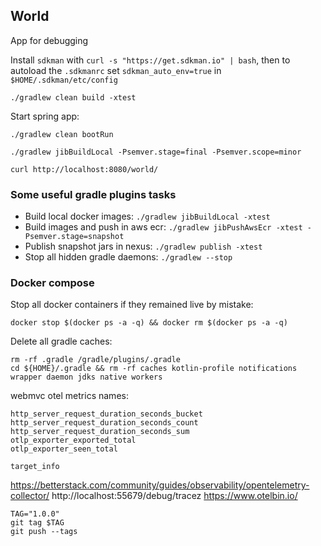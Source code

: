 ## World

App for debugging

Install `sdkman` with `curl -s "https://get.sdkman.io" | bash`, then to autoload the `.sdkmanrc`
set `sdkman_auto_env=true` in `$HOME/.sdkman/etc/config`

```shell
./gradlew clean build -xtest
```

Start spring app:

```shell
./gradlew clean bootRun
```

```shell
./gradlew jibBuildLocal -Psemver.stage=final -Psemver.scope=minor
```

```shell
curl http://localhost:8080/world/
```

### Some useful gradle plugins tasks

- Build local docker images: `./gradlew jibBuildLocal -xtest`
- Build images and push in aws ecr: `./gradlew jibPushAwsEcr -xtest -Psemver.stage=snapshot`
- Publish snapshot jars in nexus: `./gradlew publish -xtest`
- Stop all hidden gradle daemons: `./gradlew --stop`

### Docker compose

Stop all docker containers if they remained live by mistake:

```shell 
docker stop $(docker ps -a -q) && docker rm $(docker ps -a -q)
```

Delete all gradle caches:
```shell
rm -rf .gradle /gradle/plugins/.gradle
cd ${HOME}/.gradle && rm -rf caches kotlin-profile notifications wrapper daemon jdks native workers
```

webmvc otel metrics names:
```
http_server_request_duration_seconds_bucket
http_server_request_duration_seconds_count
http_server_request_duration_seconds_sum
otlp_exporter_exported_total
otlp_exporter_seen_total

target_info
```

https://betterstack.com/community/guides/observability/opentelemetry-collector/
http://localhost:55679/debug/tracez
https://www.otelbin.io/

```shell
TAG="1.0.0"
git tag $TAG
git push --tags
```
